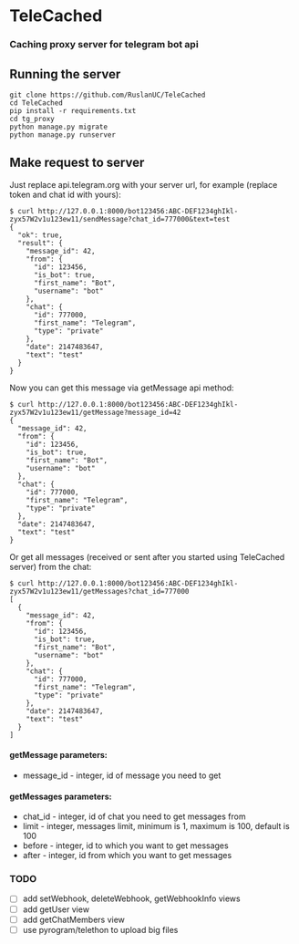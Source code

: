 # TeleCached

### Caching proxy server for telegram bot api

## Running the server
```shell
git clone https://github.com/RuslanUC/TeleCached
cd TeleCached
pip install -r requirements.txt
cd tg_proxy
python manage.py migrate
python manage.py runserver
```

## Make request to server
Just replace api.telegram.org with your server url, for example (replace token and chat id with yours):
```shell
$ curl http://127.0.0.1:8000/bot123456:ABC-DEF1234ghIkl-zyx57W2v1u123ew11/sendMessage?chat_id=777000&text=test
{
  "ok": true,
  "result": {
    "message_id": 42,
    "from": {
      "id": 123456,
      "is_bot": true,
      "first_name": "Bot",
      "username": "bot"
    },
    "chat": {
      "id": 777000,
      "first_name": "Telegram",
      "type": "private"
    },
    "date": 2147483647,
    "text": "test"
  }
}
```
Now you can get this message via getMessage api method:
```shell
$ curl http://127.0.0.1:8000/bot123456:ABC-DEF1234ghIkl-zyx57W2v1u123ew11/getMessage?message_id=42
{
  "message_id": 42,
  "from": {
    "id": 123456,
    "is_bot": true,
    "first_name": "Bot",
    "username": "bot"
  },
  "chat": {
    "id": 777000,
    "first_name": "Telegram",
    "type": "private"
  },
  "date": 2147483647,
  "text": "test"
}
```
Or get all messages (received or sent after you started using TeleCached server) from the chat:
```shell
$ curl http://127.0.0.1:8000/bot123456:ABC-DEF1234ghIkl-zyx57W2v1u123ew11/getMessages?chat_id=777000
[
  {
    "message_id": 42,
    "from": {
      "id": 123456,
      "is_bot": true,
      "first_name": "Bot",
      "username": "bot"
    },
    "chat": {
      "id": 777000,
      "first_name": "Telegram",
      "type": "private"
    },
    "date": 2147483647,
    "text": "test"
  }
]
```

#### getMessage parameters:
  - message_id - integer, id of message you need to get

#### getMessages parameters:
  - chat_id - integer, id of chat you need to get messages from
  - limit - integer, messages limit, minimum is 1, maximum is 100, default is 100
  - before - integer, id to which you want to get messages
  - after - integer, id from which you want to get messages


### TODO
  - [ ] add setWebhook, deleteWebhook, getWebhookInfo views
  - [ ] add getUser view
  - [ ] add getChatMembers view
  - [ ] use pyrogram/telethon to upload big files